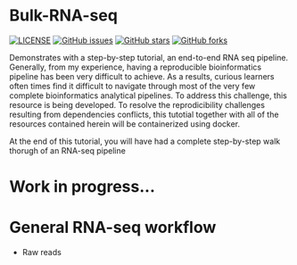 # Bulk-RNA-seq
[![LICENSE](https://img.shields.io/github/license/rayotoo/Bulk-RNA-seq?style=flat-square&color=green)](https://github.com/rayotoo/Bulk-RNA-seq/blob/main/LICENSE)
[![GitHub issues](https://img.shields.io/github/issues/rayotoo/Bulk-RNA-seq?style=flat-square)](https://github.com/rayotoo/Bulk-RNA-seq/issues)
[![GitHub stars](https://img.shields.io/github/stars/rayotoo/Bulk-RNA-seq?style=flat-square&color=important)](https://github.com/rayotoo/Bulk-RNA-seq/stargazers)
[![GitHub forks](https://img.shields.io/github/forks/rayotoo/Bulk-RNA-seq?style=flat-square&color=blueviolet)](https://github.com/rayotoo/Bulk-RNA-seq/network/members)

Demonstrates with a step-by-step tutorial, an end-to-end RNA seq pipeline. Generally, from my experience, having a reproducible bioinformatics pipeline has been very difficult to achieve. As a results, curious learners often times find it difficult to navigate through most of the very few complete bioinformatics analytical pipelines. To address this challenge, this resource is being developed. To resolve the reprodicibility challenges resulting from dependencies conflicts, this tutotial together with all of the resources contained herein will be containerized using docker. 

At the end of this tutorial, you will have had a complete step-by-step walk thorugh of an RNA-seq pipeline

# Work in progress...

# General RNA-seq workflow
- Raw reads
